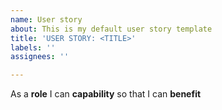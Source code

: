 ```yaml
---
name: User story
about: This is my default user story template
title: 'USER STORY: <TITLE>'
labels: ''
assignees: ''

---
```


As a **role** I can **capability** so that I can **benefit**
